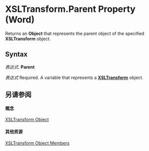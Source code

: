 
# XSLTransform.Parent Property (Word)

Returns an  **Object** that represents the parent object of the specified **XSLTransform** object.


## Syntax

 _表达式_. **Parent**

 _表达式_ Required. A variable that represents a **[XSLTransform](cccf0383-8b21-0f46-b5b6-9a092599fd76.md)** object.


## 另请参阅


#### 概念


[XSLTransform Object](cccf0383-8b21-0f46-b5b6-9a092599fd76.md)
#### 其他资源


[XSLTransform Object Members](http://msdn.microsoft.com/library/1059d67c-ffde-44f1-bb6c-6525bb8a7147%28Office.15%29.aspx)